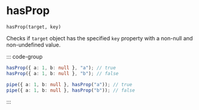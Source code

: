 # hasProp

`hasProp(target, key)`

Checks if `target` object has the specified `key` property with a non-null and non-undefined value.

::: code-group

```ts [data-first]
hasProp({ a: 1, b: null }, "a"); // true
hasProp({ a: 1, b: null }, "b"); // false
```

```ts [data-last]
pipe({ a: 1, b: null }, hasProp("a")); // true
pipe({ a: 1, b: null }, hasProp("b")); // false
```

:::

